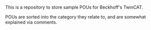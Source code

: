 This is a repository to store sample POUs for Beckhoff's TwinCAT.

POUs are sorted into the category they relate to, and are somewhat explained via comments.